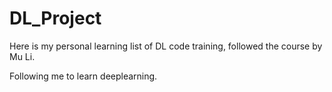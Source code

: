 # DL_Project
Here is my personal learning list of DL code training, followed the course by Mu Li. 

Following me to learn deeplearning.
